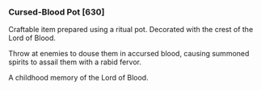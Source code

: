 ### Cursed-Blood Pot [630]

Craftable item prepared using a ritual pot. Decorated with the crest of the Lord of Blood.

Throw at enemies to douse them in accursed blood, causing summoned spirits to assail them with a rabid fervor.

A childhood memory of the Lord of Blood.